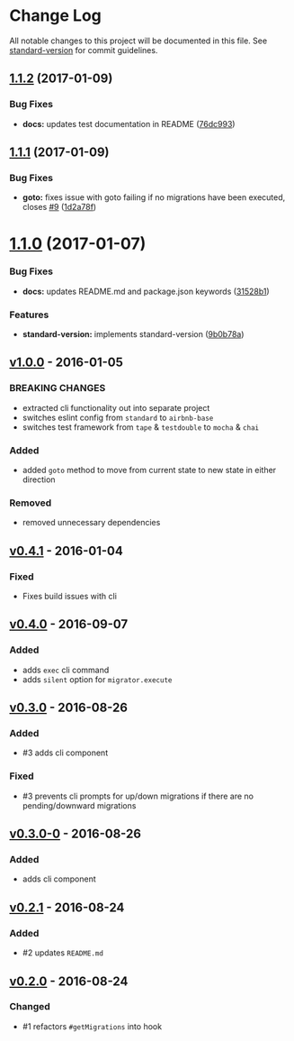 # Change Log

All notable changes to this project will be documented in this file. See [standard-version](https://github.com/conventional-changelog/standard-version) for commit guidelines.

<a name="1.1.2"></a>
## [1.1.2](https://github.com/cludden/termigrator/compare/v1.1.1...v1.1.2) (2017-01-09)


### Bug Fixes

* **docs:** updates test documentation in README ([76dc993](https://github.com/cludden/termigrator/commit/76dc993))



<a name="1.1.1"></a>
## [1.1.1](https://github.com/cludden/termigrator/compare/v1.1.0...v1.1.1) (2017-01-09)


### Bug Fixes

* **goto:** fixes issue with goto failing if no migrations have been executed, closes [#9](https://github.com/cludden/termigrator/issues/9) ([1d2a78f](https://github.com/cludden/termigrator/commit/1d2a78f))



<a name="1.1.0"></a>
# [1.1.0](https://github.com/cludden/termigrator/compare/v1.0.0...v1.1.0) (2017-01-07)


### Bug Fixes

* **docs:** updates README.md and package.json keywords ([31528b1](https://github.com/cludden/termigrator/commit/31528b1))


### Features

* **standard-version:** implements standard-version ([9b0b78a](https://github.com/cludden/termigrator/commit/9b0b78a))





## [v1.0.0] - 2016-01-05

### BREAKING CHANGES
- extracted cli functionality out into separate project
- switches eslint config from `standard` to `airbnb-base`
- switches test framework from `tape` & `testdouble` to `mocha` & `chai`

### Added
- added `goto` method to move from current state to new state in either direction

### Removed
- removed unnecessary dependencies



## [v0.4.1] - 2016-01-04

### Fixed
- Fixes build issues with cli



## [v0.4.0] - 2016-09-07

### Added
- adds `exec` cli command
- adds `silent` option for `migrator.execute`



## [v0.3.0] - 2016-08-26

### Added
- #3 adds cli component

### Fixed
- #3 prevents cli prompts for up/down migrations if there are no pending/downward migrations



## [v0.3.0-0] - 2016-08-26

### Added
- adds cli component



## [v0.2.1] - 2016-08-24

### Added
- #2 updates `README.md`



## [v0.2.0] - 2016-08-24

### Changed
- #1 refactors `#getMigrations` into hook



[Unreleased]: https://github.com/cludden/termigrator/compare/v0.4.0...HEAD
[v1.0.0]: https://github.com/cludden/termigrator/compare/v0.4.1...v1.0.0
[v0.4.1]: https://github.com/cludden/termigrator/compare/v0.4.0...v0.4.1
[v0.4.0]: https://github.com/cludden/termigrator/compare/v0.3.0...v0.4.0
[v0.3.0]: https://github.com/GaiamTV/gaia-core-api/compare/v0.2.1...v0.3.0
[v0.3.0-0]: https://github.com/GaiamTV/gaia-core-api/compare/v0.2.1...v0.3.0-0
[v0.2.1]: https://github.com/GaiamTV/gaia-core-api/compare/v0.2.0...v0.2.1
[v0.2.0]: https://github.com/GaiamTV/gaia-core-api/compare/v0.1.0...v0.2.0

